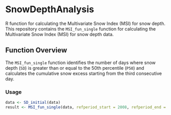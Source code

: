 # SnowDepthAnalysis
R function for calculating the Multivariate Snow Index (MSI) for snow depth.
This repository contains the `MSI_fun_single` function for calculating the Multivariate Snow Index (MSI) for snow depth data.

## Function Overview

The `MSI_fun_single` function identifies the number of days where snow depth (`SD`) is greater than or equal to the 50th percentile (`P50`) and calculates the cumulative snow excess starting from the third consecutive day.

### Usage

```R
data <- SD_initial(data)
result <- MSI_fun_single(data, refperiod_start = 2008, refperiod_end = 2018)
